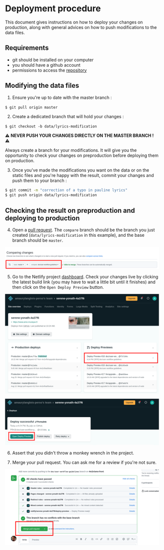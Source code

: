 # Deployment procedure

This document gives instructions on how to deploy your changes on production,
along with general advices on how to push modifications to the data files.

## Requirements

- git should be installed on your computer
- you should have a github account
- permissions to access the [repository](https://github.com/4m2n/amo-front)

## Modifying the data files

1) Ensure you're up to date with the master branch :

`$ git pull origin master`

2) Create a dedicated branch that will hold your changes :

`$ git checkout -b data/lyrics-modification`

:warning: **NEVER PUSH YOUR CHANGES DIRECTLY ON THE MASTER BRANCH !** :warning:

Always create a branch for your modifications. It will give you the opportunity
to check your changes on preproduction before deploying them on production.

3) Once you've made the modifications you want on the data or on the static
files and you're happy with the result, commit your changes and push them to
your branch :

```bash
$ git commit -m "correction of a typo in pauline lyrics"
$ git push origin data/lyrics-modification
```

## Checking the result on preproduction and deploying to production

4) Open a [pull request](https://github.com/4m2n/amo-front/compare). The
`compare` branch should be the branch you just created
(`data/lyrics-modification` in this example), and the base branch should be
`master`.

![](./images/git-pr.png)

5) Go to the Netlify project
[dashboard](https://app.netlify.com/sites/serene-yonath-4a37f6/overview).
Check your changes live by clicking the latest build link (you may have to wait
a little bit until it finishes) and then click on the `Open Deploy Preview`
button.

![](./images/netlify-1.png)

![](./images/netlify-2.png)

6) Assert that you didn't throw a monkey wrench in the project.

7) Merge your pull request. You can ask me for a review if you're not sure.

![](./images/git-merge.png)

